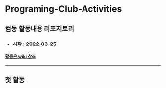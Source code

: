 # Programing-Club-Activities
## 컴동 활동내용 리포지토리 
+ ### 시작 : 2022-03-25

#### [활동은 wiki 참조](https://github.com/StupidDeveloper05/Programing-Club-Activities/wiki)

---

## 첫 활동
